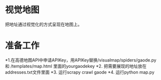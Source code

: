 # 视觉地图
把地址通过视觉化的方式呈现在地图上。

# 准备工作
*1.在高德地图API中申请APIKey，用APIKey替换/visualmap/spiders/gaode.py 和 /templates/map.html 里面的yourgaodekey
*2. 把需要展现的地址放在addresses.txt文件里面
*3. 运行scrapy crawl gaode
*4. 运行python map.py
